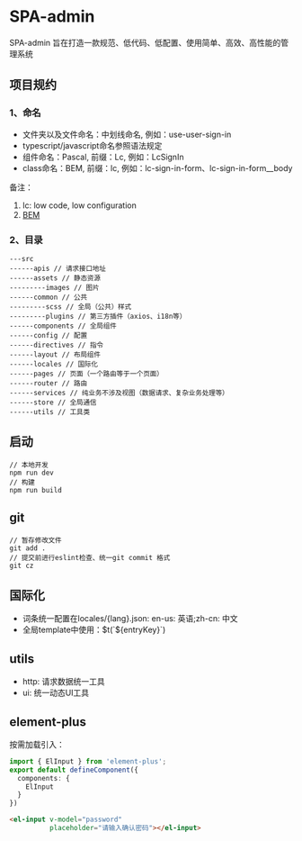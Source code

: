 # SPA-admin

SPA-admin 旨在打造一款规范、低代码、低配置、使用简单、高效、高性能的管理系统

## 项目规约

### 1、命名

* 文件夹以及文件命名：中划线命名, 例如：use-user-sign-in
* typescript/javascript命名参照语法规定
* 组件命名：Pascal, 前缀：Lc, 例如：LcSignIn
* class命名：BEM, 前缀：lc, 例如：lc-sign-in-form、lc-sign-in-form__body

备注：
1. lc: low code, low configuration
2. [BEM](https://en.bem.info/)

### 2、目录
```
---src
------apis // 请求接口地址
------assets // 静态资源
---------images // 图片
------common // 公共
---------scss // 全局（公共）样式
---------plugins // 第三方插件（axios、i18n等）
------components // 全局组件
------config // 配置
------directives // 指令
------layout // 布局组件
------locales // 国际化
------pages // 页面（一个路由等于一个页面）
------router // 路由
------services // 纯业务不涉及视图（数据请求、复杂业务处理等）
------store // 全局通信
------utils // 工具类
```

## 启动

```shell
// 本地开发
npm run dev
// 构建
npm run build
```

## git

```shell
// 暂存修改文件
git add .
// 提交前进行eslint检查、统一git commit 格式
git cz
```

## 国际化

* 词条统一配置在locales/{lang}.json: en-us: 英语;zh-cn: 中文
* 全局template中使用：$t(`${entryKey}`)

## utils

* http: 请求数据统一工具
* ui: 统一动态UI工具
  
## element-plus

按需加载引入：
```typescript
import { ElInput } from 'element-plus';
export default defineComponent({
  components: {
    ElInput
  }
})
```
```html
<el-input v-model="password"
          placeholder="请输入确认密码"></el-input>
```
